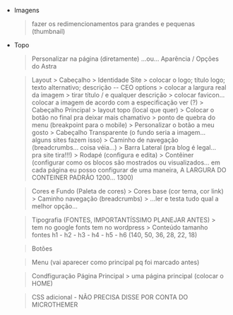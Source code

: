 - Imagens
    > fazer os redimencionamentos para grandes e pequenas (thumbnail)

- Topo
    > Personalizar na página (diretamente) ...ou... Aparência / Opções do Astra

    > Layout
        > Cabeçalho
            > Identidade Site
                > colocar o logo; título logo; texto alternativo; descrição -- CEO options
                > colocar a largura real da imagem
                > tirar título / e qualquer descrição
                > colocar favicon... colocar a imagem de acordo com a especificação ver (?)
            > Cabeçalho Principal
                > layout topo (local que quer)
                > Colocar o botão no final pra deixar mais chamativo
                > ponto de quebra do menu (breakpoint para o mobile)
                > Personalizar o botão a meu gosto
            > Cabeçalho Transparente (o fundo seria a imagem... alguns sites fazem isso)
        > Caminho de navegação (breadcrumbs... coisa véia...)
        > Barra Lateral (pra blog é legal... pra site tira!!!)
        > Rodapé (configura e edita)
        > Contêiner (configurar como os blocos são mostrados ou visualizados... em cada página eu posso configurar de uma maneira, A LARGURA DO CONTEINER PADRÃO 1200... 1300)

    > Cores e Fundo (Paleta de cores)
        > Cores base (cor tema, cor link)
        > Caminho navegação (breadcrumbs)
        > ...ler e testa tudo qual a melhor opção...

    > Tipografia (FONTES, IMPORTANTÍSSIMO PLANEJAR ANTES)
        > tem no google fonts tem no wordpress
        > Conteúdo tamanho fontes h1 - h2 - h3 - h4 - h5 - h6 (140, 50, 36, 28, 22, 18)

    > Botões

    > Menu (vai aparecer como principal pq foi marcado antes)

    > Condfiguração Página Principal
        > uma página principal (colocar o HOME)
        
    > CSS adicional - NÃO PRECISA DISSE POR CONTA DO MICROTHEMER